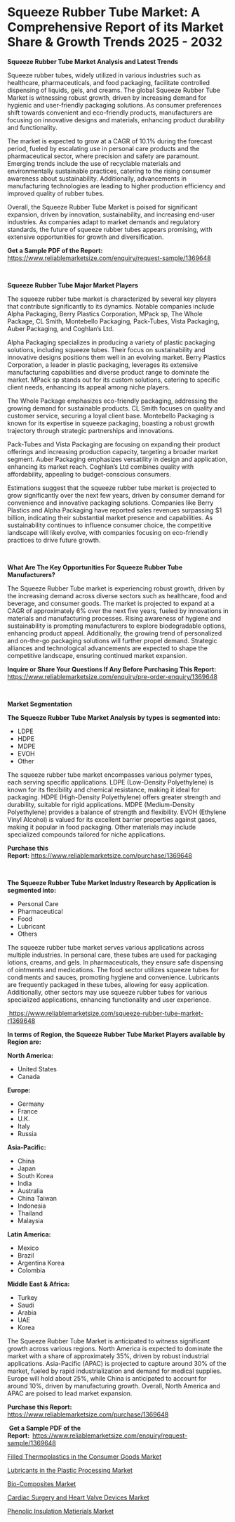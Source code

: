 <p><h1>Squeeze Rubber Tube Market: A Comprehensive Report of its Market Share & Growth Trends 2025 - 2032</h1></p><p><strong>Squeeze Rubber Tube Market Analysis and Latest Trends</strong></p>
<p><p>Squeeze rubber tubes, widely utilized in various industries such as healthcare, pharmaceuticals, and food packaging, facilitate controlled dispensing of liquids, gels, and creams. The global Squeeze Rubber Tube Market is witnessing robust growth, driven by increasing demand for hygienic and user-friendly packaging solutions. As consumer preferences shift towards convenient and eco-friendly products, manufacturers are focusing on innovative designs and materials, enhancing product durability and functionality.</p><p>The market is expected to grow at a CAGR of 10.1% during the forecast period, fueled by escalating use in personal care products and the pharmaceutical sector, where precision and safety are paramount. Emerging trends include the use of recyclable materials and environmentally sustainable practices, catering to the rising consumer awareness about sustainability. Additionally, advancements in manufacturing technologies are leading to higher production efficiency and improved quality of rubber tubes.</p><p>Overall, the Squeeze Rubber Tube Market is poised for significant expansion, driven by innovation, sustainability, and increasing end-user industries. As companies adapt to market demands and regulatory standards, the future of squeeze rubber tubes appears promising, with extensive opportunities for growth and diversification.</p></p>
<p><strong>Get a Sample PDF of the Report:&nbsp;</strong> <a href="https://www.reliablemarketsize.com/enquiry/request-sample/1369648?utm_campaign=1879&utm_medium=2&utm_source=Github&utm_content=ia&utm_term=22032025&utm_id=squeeze-rubber-tube">https://www.reliablemarketsize.com/enquiry/request-sample/1369648</a></p>
<p>&nbsp;</p>
<p><strong>Squeeze Rubber Tube Major Market Players</strong></p>
<p><p>The squeeze rubber tube market is characterized by several key players that contribute significantly to its dynamics. Notable companies include Alpha Packaging, Berry Plastics Corporation, MPack sp, The Whole Package, CL Smith, Montebello Packaging, Pack-Tubes, Vista Packaging, Auber Packaging, and Coghlan’s Ltd.</p><p>Alpha Packaging specializes in producing a variety of plastic packaging solutions, including squeeze tubes. Their focus on sustainability and innovative designs positions them well in an evolving market. Berry Plastics Corporation, a leader in plastic packaging, leverages its extensive manufacturing capabilities and diverse product range to dominate the market. MPack sp stands out for its custom solutions, catering to specific client needs, enhancing its appeal among niche players.</p><p>The Whole Package emphasizes eco-friendly packaging, addressing the growing demand for sustainable products. CL Smith focuses on quality and customer service, securing a loyal client base. Montebello Packaging is known for its expertise in squeeze packaging, boasting a robust growth trajectory through strategic partnerships and innovations.</p><p>Pack-Tubes and Vista Packaging are focusing on expanding their product offerings and increasing production capacity, targeting a broader market segment. Auber Packaging emphasizes versatility in design and application, enhancing its market reach. Coghlan’s Ltd combines quality with affordability, appealing to budget-conscious consumers.</p><p>Estimations suggest that the squeeze rubber tube market is projected to grow significantly over the next few years, driven by consumer demand for convenience and innovative packaging solutions. Companies like Berry Plastics and Alpha Packaging have reported sales revenues surpassing $1 billion, indicating their substantial market presence and capabilities. As sustainability continues to influence consumer choice, the competitive landscape will likely evolve, with companies focusing on eco-friendly practices to drive future growth.</p></p>
<p>&nbsp;</p>
<p><strong>What Are The Key Opportunities For Squeeze Rubber Tube Manufacturers?</strong></p>
<p><p>The Squeeze Rubber Tube market is experiencing robust growth, driven by the increasing demand across diverse sectors such as healthcare, food and beverage, and consumer goods. The market is projected to expand at a CAGR of approximately 6% over the next five years, fueled by innovations in materials and manufacturing processes. Rising awareness of hygiene and sustainability is prompting manufacturers to explore biodegradable options, enhancing product appeal. Additionally, the growing trend of personalized and on-the-go packaging solutions will further propel demand. Strategic alliances and technological advancements are expected to shape the competitive landscape, ensuring continued market expansion.</p></p>
<p><strong>Inquire or Share Your Questions If Any Before Purchasing This Report:</strong> <a href="https://www.reliablemarketsize.com/enquiry/pre-order-enquiry/1369648?utm_campaign=1879&utm_medium=2&utm_source=Github&utm_content=ia&utm_term=22032025&utm_id=squeeze-rubber-tube">https://www.reliablemarketsize.com/enquiry/pre-order-enquiry/1369648</a></p>
<p>&nbsp;</p>
<p><strong>Market Segmentation</strong></p>
<p><strong>The Squeeze Rubber Tube Market Analysis by types is segmented into:</strong></p>
<p><ul><li>LDPE</li><li>HDPE</li><li>MDPE</li><li>EVOH</li><li>Other</li></ul></p>
<p><p>The squeeze rubber tube market encompasses various polymer types, each serving specific applications. LDPE (Low-Density Polyethylene) is known for its flexibility and chemical resistance, making it ideal for packaging. HDPE (High-Density Polyethylene) offers greater strength and durability, suitable for rigid applications. MDPE (Medium-Density Polyethylene) provides a balance of strength and flexibility. EVOH (Ethylene Vinyl Alcohol) is valued for its excellent barrier properties against gases, making it popular in food packaging. Other materials may include specialized compounds tailored for niche applications.</p></p>
<p><strong>Purchase this Report:&nbsp;</strong><a href="https://www.reliablemarketsize.com/purchase/1369648?utm_campaign=1879&utm_medium=2&utm_source=Github&utm_content=ia&utm_term=22032025&utm_id=squeeze-rubber-tube">https://www.reliablemarketsize.com/purchase/1369648</a></p>
<p>&nbsp;</p>
<p><strong>The Squeeze Rubber Tube Market Industry Research by Application is segmented into:</strong></p>
<p><ul><li>Personal Care</li><li>Pharmaceutical</li><li>Food</li><li>Lubricant</li><li>Others</li></ul></p>
<p><p>The squeeze rubber tube market serves various applications across multiple industries. In personal care, these tubes are used for packaging lotions, creams, and gels. In pharmaceuticals, they ensure safe dispensing of ointments and medications. The food sector utilizes squeeze tubes for condiments and sauces, promoting hygiene and convenience. Lubricants are frequently packaged in these tubes, allowing for easy application. Additionally, other sectors may use squeeze rubber tubes for various specialized applications, enhancing functionality and user experience.</p></p>
<p><a href="https://www.reliablemarketsize.com/squeeze-rubber-tube-market-r1369648?utm_campaign=1879&utm_medium=2&utm_source=Github&utm_content=ia&utm_term=22032025&utm_id=squeeze-rubber-tube">&nbsp;https://www.reliablemarketsize.com/squeeze-rubber-tube-market-r1369648</a></p>
<p><strong>In terms of Region, the Squeeze Rubber Tube Market Players available by Region are:</strong></p>
<p>
    <p> <strong> North America: </strong>
        <ul>
            <li>United States</li>
            <li>Canada</li>
        </ul>
        </p> 
    <p> <strong> Europe: </strong>
        <ul>
            <li>Germany</li>
            <li>France</li>
            <li>U.K.</li>
            <li>Italy</li>
            <li>Russia</li>
        </ul>
        </p> 
    <p> <strong> Asia-Pacific: </strong>
        <ul>
            <li>China</li>
            <li>Japan</li>
            <li>South Korea</li>
            <li>India</li>
            <li>Australia</li>
            <li>China Taiwan</li>
            <li>Indonesia</li>
            <li>Thailand</li>
            <li>Malaysia</li>
        </ul>
        </p> 
    <p> <strong> Latin America: </strong>
        <ul>
            <li>Mexico</li>
            <li>Brazil</li>
            <li>Argentina Korea</li>
            <li>Colombia</li>
        </ul>
        </p> 
    <p> <strong> Middle East & Africa: </strong>
        <ul>
            <li>Turkey</li>
            <li>Saudi</li>
            <li>Arabia</li>
            <li>UAE</li>
            <li>Korea</li>
        </ul>
    </p>
    </p>
<p><p>The Squeeze Rubber Tube Market is anticipated to witness significant growth across various regions. North America is expected to dominate the market with a share of approximately 35%, driven by robust industrial applications. Asia-Pacific (APAC) is projected to capture around 30% of the market, fueled by rapid industrialization and demand for medical supplies. Europe will hold about 25%, while China is anticipated to account for around 10%, driven by manufacturing growth. Overall, North America and APAC are poised to lead market expansion.</p></p>
<p><strong>Purchase this Report: </strong><a href="https://www.reliablemarketsize.com/purchase/1369648?utm_campaign=1879&utm_medium=2&utm_source=Github&utm_content=ia&utm_term=22032025&utm_id=squeeze-rubber-tube">https://www.reliablemarketsize.com/purchase/1369648</a></p>
<p>&nbsp;<strong>Get a Sample PDF of the Report:&nbsp;&nbsp;</strong><a href="https://www.reliablemarketsize.com/enquiry/request-sample/1369648?utm_campaign=1879&utm_medium=2&utm_source=Github&utm_content=ia&utm_term=22032025&utm_id=squeeze-rubber-tube">https://www.reliablemarketsize.com/enquiry/request-sample/1369648</a></p>
<p><strong></strong></p>
<p><p><a href="https://github.com/rojannovarwd/Market-Research-Report-List-1/blob/main/filled-thermoplastics-in-the-consumer-goods-market.md?utm_campaign=1879&utm_medium=2&utm_source=Github&utm_content=ia&utm_term=22032025&utm_id=squeeze-rubber-tube">Filled Thermoplastics in the Consumer Goods Market</a></p><p><a href="https://github.com/marrahcerpas05/Market-Research-Report-List-1/blob/main/lubricants-in-the-plastic-processing-market.md?utm_campaign=1879&utm_medium=2&utm_source=Github&utm_content=ia&utm_term=22032025&utm_id=squeeze-rubber-tube">Lubricants in the Plastic Processing Market</a></p><p><a href="https://github.com/rullihipes6h/Market-Research-Report-List-1/blob/main/bio-composites-market.md?utm_campaign=1879&utm_medium=2&utm_source=Github&utm_content=ia&utm_term=22032025&utm_id=squeeze-rubber-tube">Bio-Composites Market</a></p><p><a href="https://github.com/dandatesha7q/Market-Research-Report-List-1/blob/main/cardiac-surgery-and-heart-valve-devices-market.md?utm_campaign=1879&utm_medium=2&utm_source=Github&utm_content=ia&utm_term=22032025&utm_id=squeeze-rubber-tube">Cardiac Surgery and Heart Valve Devices Market</a></p><p><a href="https://github.com/dichkotuanny/Market-Research-Report-List-1/blob/main/phenolic-insulation-matierials-market.md?utm_campaign=1879&utm_medium=2&utm_source=Github&utm_content=ia&utm_term=22032025&utm_id=squeeze-rubber-tube">Phenolic Insulation Matierials Market</a></p></p>